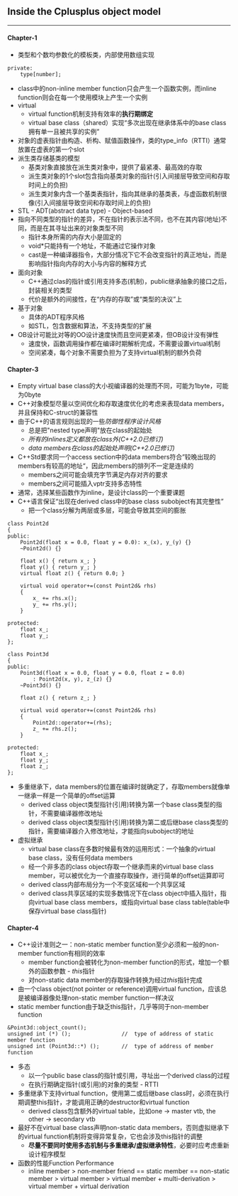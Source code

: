 ## Inside the Cplusplus object model
---

#### Chapter-1
- 类型和个数均参数化的模板类，内部使用数组实现
```
private:
    type[number];
```
- class中的non-inline member function只会产生一个函数实例，而inline function则会在每一个使用模块上产生一个实例
- virtual
    - virtual function机制支持有效率的**执行期绑定**
    - virtual base class（shared）实现“多次出现在继承体系中的base class拥有单一且被共享的实例”
- 对象的虚表指针由构造、析构、赋值函数操作，类的type_info（RTTI）通常放置在虚表的第一个slot
- 派生类存储基类的模型
    - 基类对象直接放在派生类对象中，提供了最紧凑、最高效的存取
    - 派生类对象的1个slot包含指向基类对象的指针(引入间接层导致空间和存取时间上的负担)
    - 派生类对象内含一个基类表指针，指向其继承的基类表，与虚函数机制很像(引入间接层导致空间和存取时间上的负担)
- STL - ADT(abstract data type) - Object-based
- 指向不同类型的指针的差异，不在指针的表示法不同，也不在其内容(地址)不同，而是在其寻址出来的对象类型不同
    - 指针本身所需的内存大小是固定的
    - void*只能持有一个地址，不能通过它操作对象
    - cast是一种编译器指令，大部分情况下它不会改变指针的真正地址，而是影响指针指向内存的大小与内容的解释方式
- 面向对象
    - C++通过clas的指针或引用支持多态(机制)，public继承抽象的接口之后，封装相关的类型
    - 代价是额外的间接性，在“内存的存取”或“类型的决议”上
- 基于对象
    - 具体的ADT程序风格
    - 如STL，包含数据和算法，不支持类型的扩展
- OB设计可能比对等的OO设计速度快而且空间更紧凑，但OB设计没有弹性
    - 速度快，函数调用操作都在编译时期解析完成，不需要设置virtual机制
    - 空间紧凑，每个对象不需要负担为了支持virtual机制的额外负荷


#### Chapter-3
- Empty virtual base class的大小视编译器的处理而不同，可能为1byte，可能为0byte
- C++对象模型尽量以空间优化和存取速度优化的考虑来表现data members，并且保持和C-struct的兼容性
- 由于C++的语言规则出现的一些*防御性程序设计风格*
    - 总是把"nested type声明"放在class的起始处
    - *所有的inlines定义都放在class外(C++2.0已修订)*
    - *data members在class的起始处声明(C++2.0已修订)*
- C++Std要求同一个access section中的data members符合”较晚出现的members有较高的地址“，因此members的排列不一定是连续的
    - members之间可能会填充字节满足内存对齐的要求
    - members之间可能插入vptr支持多态特性
- 通常，选择某些函数作为inline，是设计class的一个重要课题
- C++语言保证“出现在derived class中的base class subobject有其完整性”
    - 把一个class分解为两层或多层，可能会导致其空间的膨胀
```
class Point2d
{
public:
    Point2d(float x = 0.0, float y = 0.0): x_(x), y_(y) {}
    ~Point2d() {}

    float x() { return x_; }
    float y() { return y_; }
    virtual float z() { return 0.0; }

    virtual void operator+=(const Point2d& rhs)
    {
        x_ += rhs.x();
        y_ += rhs.y();
    }

protected:
    float x_;
    float y_;
};

class Point3d
{
public:
    Point3d(float x = 0.0, float y = 0.0, float z = 0.0)
        : Point2d(x, y), z_(z) {}
    ~Point3d() {}

    float z() { return z_; }

    virtual void operator+=(const Point2d& rhs)
    {
        Point2d::operator+=(rhs);
        z_ += rhs.z();
    }

protected:
    float x_;
    float y_;
    float z_;
};
```
- 多重继承下，data members的位置在编译时就确定了，存取members就像单一继承一样是一个简单的offset运算
    - derived class object类型指针(引用)转换为第一个base class类型的指针，不需要编译器修改地址
    - derived class object类型指针(引用)转换为第二或后继base class类型的指针，需要编译器介入修改地址，才能指向subobject的地址
- 虚拟继承
    - virtual base class在多数时候最有效的运用形式：一个抽象的virtual base class，没有任何data members
    - 经一个非多态的class object存取一个继承而来的virtual base class member，可以被优化为一个直接存取操作，进行简单的offset运算即可
    - derived class内部布局分为一个不变区域和一个共享区域
    - derived class共享区域的实现多数情况下在class object中插入指针，指向virtual base class members，或指向virtual base class table(table中保存virtual base class指针)


#### Chapter-4
- C++设计准则之一：non-static member function至少必须和一般的non-member function有相同的效率
    - member function会被转化为non-member function的形式，增加一个额外的函数参数 - *this*指针
    - 对non-static data member的存取操作转换为经过*this*指针完成
- 由一个class object(not pointer or reference)调用virtual function，应该总是被编译器像处理non-static member function一样决议
- static member function由于缺乏this指针，几乎等同于non-member function
```
&Point3d::object_count();
unsigned int (*) ();                //  type of address of static member function
unsigned int (Point3d::*) ();       //  type of address of member function
```
- 多态
    - 以一个public base class的指针或引用，寻址出一个derived class的过程
    - 在执行期确定指针(或引用)的对象的类型 - RTTI
- 多重继承下支持virtual function，使用第二或后继base class时，必须在执行期调整this指针，才能调用正确的destructor和virtual function
    - derived class包含额外的virtual table，比如one -> master vtb, the other -> secondary vtb
- 最好不在virtual base class声明non-static data members，否则虚拟继承下的virtual function机制将变得异常复杂，它也会涉及this指针的调整
    - **尽量不要同时使用多态机制与多重继承/虚拟继承特性**，必要时应考虑重新设计程序模型
- 函数的性能Function Performance
    - inline member > non-member friend == static member == non-static member > virtual member > virtual member + multi-derivation > virtual member + virtual derivation